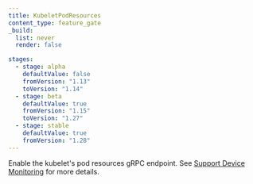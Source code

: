 ```yaml
---
title: KubeletPodResources
content_type: feature_gate
_build:
  list: never
  render: false

stages:
  - stage: alpha 
    defaultValue: false
    fromVersion: "1.13"
    toVersion: "1.14"
  - stage: beta
    defaultValue: true
    fromVersion: "1.15"  
    toVersion: "1.27" 
  - stage: stable
    defaultValue: true
    fromVersion: "1.28"  
---
```

Enable the kubelet's pod resources gRPC endpoint. See
[Support Device Monitoring](https://github.com/kubernetes/enhancements/blob/master/keps/sig-node/606-compute-device-assignment/README.md)
for more details.
